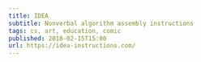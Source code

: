 ```yaml
---
title: IDEA
subtitle: Nonverbal algorithm assembly instructions
tags: cs, art, education, comic
published: 2018-02-15T15:00
url: https://idea-instructions.com/
---
```

